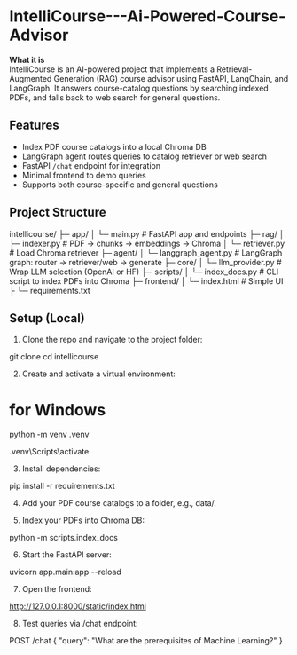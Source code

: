 # IntelliCourse---Ai-Powered-Course-Advisor

**What it is**  
IntelliCourse is an AI-powered project that implements a Retrieval-Augmented Generation (RAG) course advisor using FastAPI, LangChain, and LangGraph. It answers course-catalog questions by searching indexed PDFs, and falls back to web search for general questions.

## Features
- Index PDF course catalogs into a local Chroma DB
- LangGraph agent routes queries to catalog retriever or web search
- FastAPI `/chat` endpoint for integration
- Minimal frontend to demo queries
- Supports both course-specific and general questions

## Project Structure

intellicourse/
├─ app/
│ └─ main.py # FastAPI app and endpoints
├─ rag/
│ ├─ indexer.py # PDF -> chunks -> embeddings -> Chroma
│ └─ retriever.py # Load Chroma retriever
├─ agent/
│ └─ langgraph_agent.py # LangGraph graph: router -> retriever/web -> generate
├─ core/
│ └─ llm_provider.py # Wrap LLM selection (OpenAI or HF)
├─ scripts/
│ └─ index_docs.py # CLI script to index PDFs into Chroma
├─ frontend/
│ └─ index.html # Simple UI
├
└─ requirements.txt

## Setup (Local)

1. Clone the repo and navigate to the project folder:

git clone <your-repo-url>
cd intellicourse

2. Create and activate a virtual environment:
# for Windows
python -m venv .venv

.venv\Scripts\activate

3. Install dependencies:

pip install -r requirements.txt

4. Add your PDF course catalogs to a folder, e.g., data/.

5. Index your PDFs into Chroma DB:

python -m scripts.index_docs

6. Start the FastAPI server:

uvicorn app.main:app --reload

7. Open the frontend:

http://127.0.0.1:8000/static/index.html

8. Test queries via /chat endpoint:

POST /chat
{
  "query": "What are the prerequisites of Machine Learning?"
}
